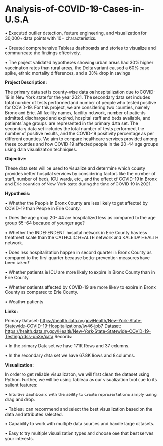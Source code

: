 # Analysis-of-COVID-19-Cases-in-U.S.A

•    Executed outlier detection, feature engineering, and visualization for 30,000+ data points with 10+ characteristics. 

•    Created comprehensive Tableau dashboards and stories to visualize and communicate the findings effectively. 

•    The project validated hypotheses showing urban areas had 30% higher vaccination rates than rural areas, the Delta 
     variant caused a 60% case spike, ethnic mortality differences, and a 30% drop in savings

**Project Description:**

The primary data set is county-wise data on hospitalization due to COVID-19 in New York state for the year 2021. The secondary data set includes total number of tests performed and number of people who tested positive for COVID-19. For this project, we are considering two counties, namely Bronx and Erie. All facility names, facility network, number of patients admitted, discharged and expired, hospital staff and beds available, and patients’ age groups, are represented in the primary data set. The secondary data set includes the total number of tests performed, the number of positive results, and the COVID-19 positivity percentage as per different counties. We aim to compare healthcare services provided among these counties and how COVID-19 affected people in the 20-44 age groups using data visualization techniques.

**Objective:**

These data sets will be used to visualize and determine which county provides better hospital services by considering factors like the number of staff, number of beds, ICU wards, etc., and the effect of COVID-19 in Bronx and Erie counties of New York state during the time of COVID 19 in 2021.

**Hypothesis:**

• Whether the People in Bronx County are less likely to get affected by COVID-19 than People in Erie County.

• Does the age group 20- 44 are hospitalized less as compared to the age group 55 -64 because of younger age?

• Whether the INDEPENDENT hospital network in Erie County has less treatment scale than the CATHOLIC HEALTH network and KALEIDA HEALTH network.

• Does less hospitalization happen in second quarter in Bronx County as compared to the first quarter because better prevention measures have been taken?

• Whether patients in ICU are more likely to expire in Bronx County than in Erie County.

• Whether patients affected by COVID-19 are more likely to expire in Bronx County as compared to Erie County.

• Weather patients

**Links:**

Primary Dataset: https://health.data.ny.gov/Health/New-York-State-Statewide-COVID-19-Hospitalizations/jw46-jpb7
Dataset: https://health.data.ny.gov/Health/New-York-State-Statewide-COVID-19-Testing/xdss-u53e/data
Records:

• In the primary Data set we have 171K Rows and 37 columns.

• In the secondary data set we have 67.8K Rows and 8 columns.

**Visualization:**

In order to get reliable visualization, we will first clean the dataset using Python. Further, we will be using Tableau as our visualization tool due to its salient features:

• Intuitive dashboard with the ability to create representations simply using drag and drop.

• Tableau can recommend and select the best visualization based on the data and attributes selected.

• Capability to work with multiple data sources and handle large datasets.

• Easy to try multiple visualization types and choose one that best serves your interests.

